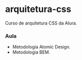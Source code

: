 # arquitetura-css
Curso de arquitetura CSS da Alura. 

<h3>Aula</h3>
<ul>
    <li>Metodologia Atomic Design.</li>
    <li>Metodologia BEM.</li>
</ul>
<br>